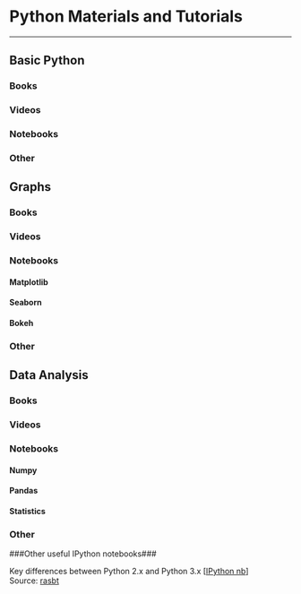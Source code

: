 # Python Materials and Tutorials
---
## Basic Python
### Books
### Videos
### Notebooks
### Other 

## Graphs
### Books
### Videos
### Notebooks
#### Matplotlib
#### Seaborn
#### Bokeh
### Other 

## Data Analysis
### Books
### Videos
### Notebooks
#### Numpy
#### Pandas
#### Statistics
### Other 

###Other useful IPython notebooks###

Key differences between Python 2.x and Python 3.x [[IPython nb](http://nbviewer.ipython.org/github/rasbt/python_reference/blob/master/tutorials/key_differences_between_python_2_and_3.ipynb?create=1)]      
Source: [rasbt](https://github.com/rasbt)
